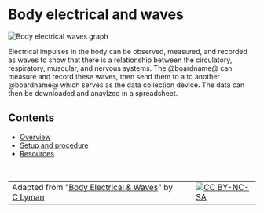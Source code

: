 # Body electrical and waves

![Body electrical waves graph](/static/courses/ucp-science/body-electrical/body-waves.jpg)

Electrical impulses in the body can be observed, measured, and recorded as waves to show that there is a relationship between the circulatory, respiratory, muscular, and nervous systems. The @boardname@ can measure and record these waves, then send them to a to another @boardname@ which serves as the data collection device. The data can then be downloaded and anaylzed in a spreadsheet.

## Contents

* [Overview](/courses/ucp-science/body-electrical/overview)
* [Setup and procedure](/courses/ucp-science/body-electrical/setup-procedure)
* [Resources](/courses/ucp-science/body-electrical/resources)

<br/>

| | | |
|-|-|-|
| Adapted from "[Body Electrical & Waves](https://drive.google.com/open?id=1KofuOt0v1lmQhQyJux1XWDVoCDeslcjDFysjStFmo1w)" by [C Lyman](http://utahcoding.org) | | [![CC BY-NC-SA](https://licensebuttons.net/l/by-nc-sa/4.0/80x15.png)](https://creativecommons.org/licenses/by-nc-sa/4.0/) |
